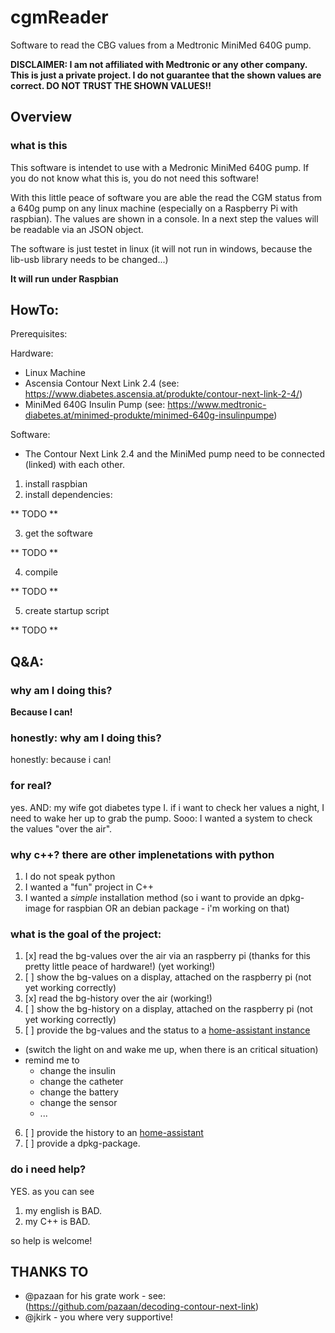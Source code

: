 # cgmReader

Software to read the CBG values from a Medtronic MiniMed 640G pump.


**DISCLAIMER: I am not affiliated with Medtronic or any other company. This is just a private project. I do not guarantee that the shown values are correct. DO NOT TRUST THE SHOWN VALUES!!**


## Overview

### what is this

This software is intendet to use with a Medronic MiniMed 640G pump. If you do not know what this is, you do not need this software!

With this little peace of software you are able the read the CGM status from a 640g pump on any linux machine (especially on a Raspberry Pi with raspbian). The values are shown in a console. In a next step the values will be readable via an JSON object.



The software is just testet in linux (it will not run in windows, because the lib-usb library needs to be changed...)

**It will run under Raspbian**



## HowTo:

Prerequisites:

Hardware:

- Linux Machine 
- Ascensia Contour Next Link 2.4 (see: https://www.diabetes.ascensia.at/produkte/contour-next-link-2-4/) 
- MiniMed 640G Insulin Pump (see: https://www.medtronic-diabetes.at/minimed-produkte/minimed-640g-insulinpumpe)


Software:

- The Contour Next Link 2.4 and the MiniMed pump need to be connected (linked) with each other. 



1. install raspbian
2. install dependencies:

** TODO ** 

3. get the software

** TODO **

4. compile 

** TODO ** 

5. create startup script

** TODO **



## Q&A: 

### why am I doing this?

**Because I can!**

### honestly: why am I doing this?

honestly: because i can!

### for real?

yes. AND: my wife got diabetes type I. if i want to check her values a night, I need to wake her up to grab the pump. Sooo: I wanted a system to check the values "over the air". 

### why c++? there are other implenetations with python

1. I do not speak python
2. I wanted a "fun" project in C++
3. I wanted a *simple* installation method (so i want to provide an dpkg-image for raspbian OR an debian package - i'm working on that)

### what is the goal of the project:

1. [x] read the bg-values over the air via an raspberry pi (thanks for this pretty little peace of hardware!) (yet working!)
2. [ ] show the bg-values on a display, attached on the raspberry pi (not yet working correctly)
3. [x] read the bg-history over the air (working!)
4. [ ] show the bg-history on a display, attached on the raspberry pi (not yet working correctly)
5. [ ] provide the bg-values and the status to a [home-assistant instance](https://www.home-assistant.io/hassio/)
  - (switch the light on and wake me up, when there is an critical situation)
  - remind me to  
    - change the insulin
    - change the catheter
    - change the battery
    - change the sensor
    - ...

6. [ ] provide the history to an [home-assistant](https://www.home-assistant.io/hassio/)
7. [ ] provide a dpkg-package.

### do i need help?

YES. as you can see

1. my english is BAD.
2. my C++ is BAD.

so help is welcome!

## THANKS TO

- @pazaan for his grate work - see: (https://github.com/pazaan/decoding-contour-next-link)
- @jkirk - you where very supportive!

